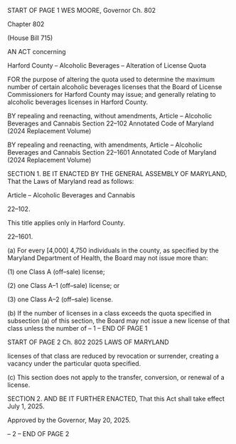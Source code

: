 START OF PAGE 1
WES MOORE, Governor Ch. 802

Chapter 802

(House Bill 715)

AN ACT concerning

Harford County – Alcoholic Beverages – Alteration of License Quota

FOR the purpose of altering the quota used to determine the maximum number of certain
alcoholic beverages licenses that the Board of License Commissioners for Harford
County may issue; and generally relating to alcoholic beverages licenses in Harford
County.

BY repealing and reenacting, without amendments,
Article – Alcoholic Beverages and Cannabis
Section 22–102
Annotated Code of Maryland
(2024 Replacement Volume)

BY repealing and reenacting, with amendments,
Article – Alcoholic Beverages and Cannabis
Section 22–1601
Annotated Code of Maryland
(2024 Replacement Volume)

SECTION 1. BE IT ENACTED BY THE GENERAL ASSEMBLY OF MARYLAND,
That the Laws of Maryland read as follows:

Article – Alcoholic Beverages and Cannabis

22–102.

This title applies only in Harford County.

22–1601.

(a) For every [4,000] 4,750 individuals in the county, as specified by the
Maryland Department of Health, the Board may not issue more than:

(1) one Class A (off–sale) license;

(2) one Class A–1 (off–sale) license; or

(3) one Class A–2 (off–sale) license.

(b) If the number of licenses in a class exceeds the quota specified in subsection
(a) of this section, the Board may not issue a new license of that class unless the number of
– 1 –
END OF PAGE 1

START OF PAGE 2
Ch. 802 2025 LAWS OF MARYLAND

licenses of that class are reduced by revocation or surrender, creating a vacancy under the
particular quota specified.

(c) This section does not apply to the transfer, conversion, or renewal of a license.

SECTION 2. AND BE IT FURTHER ENACTED, That this Act shall take effect July
1, 2025.

Approved by the Governor, May 20, 2025.

– 2 –
END OF PAGE 2